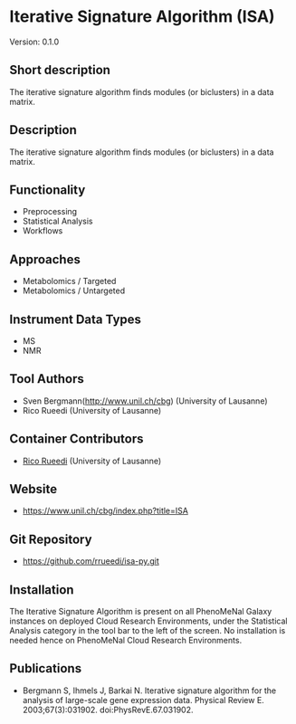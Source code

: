 # Iterative Signature Algorithm (ISA)
Version: 0.1.0

## Short description
The iterative signature algorithm finds modules (or biclusters) in a data matrix.

## Description
The iterative signature algorithm finds modules (or biclusters) in a data matrix.

## Functionality
- Preprocessing
- Statistical Analysis
- Workflows

## Approaches
- Metabolomics / Targeted
- Metabolomics / Untargeted

## Instrument Data Types
- MS
- NMR

## Tool Authors
- Sven Bergmann(http://www.unil.ch/cbg) (University of Lausanne)
- Rico Rueedi (University of Lausanne)

## Container Contributors
- [Rico Rueedi](https://github.com/rrueedi) (University of Lausanne)

## Website
- https://www.unil.ch/cbg/index.php?title=ISA

## Git Repository
- https://github.com/rrueedi/isa-py.git

## Installation

The Iterative Signature Algorithm is present on all PhenoMeNal Galaxy instances on deployed Cloud Research Environments, under the Statistical Analysis category in the tool bar to the left of the screen. No installation is needed hence on PhenoMeNal Cloud Research Environments.

## Publications
- Bergmann S, Ihmels J, Barkai N. Iterative signature algorithm for the analysis of large-scale gene expression data. Physical Review E. 2003;67(3):031902. doi:PhysRevE.67.031902.

